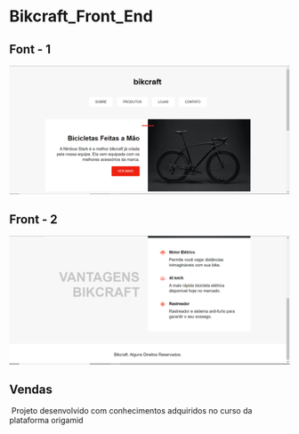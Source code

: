 # Bikcraft_Front_End
## Font - 1
<img alt="" title="" src="https://github.com/lucasDSBR/Bikcraft_Front_End/blob/main/imgs/img1.PNG" />

## Front - 2
<img alt="" title="" src="https://github.com/lucasDSBR/Bikcraft_Front_End/blob/main/imgs/img2.PNG" />

## Vendas
<img alt="" title="" src="https://github.com/lucasDSBR/Polls_Django/blob/master/imgs/Capturar3.PNG" />
Projeto desenvolvido com conhecimentos adquiridos no curso da plataforma origamid
